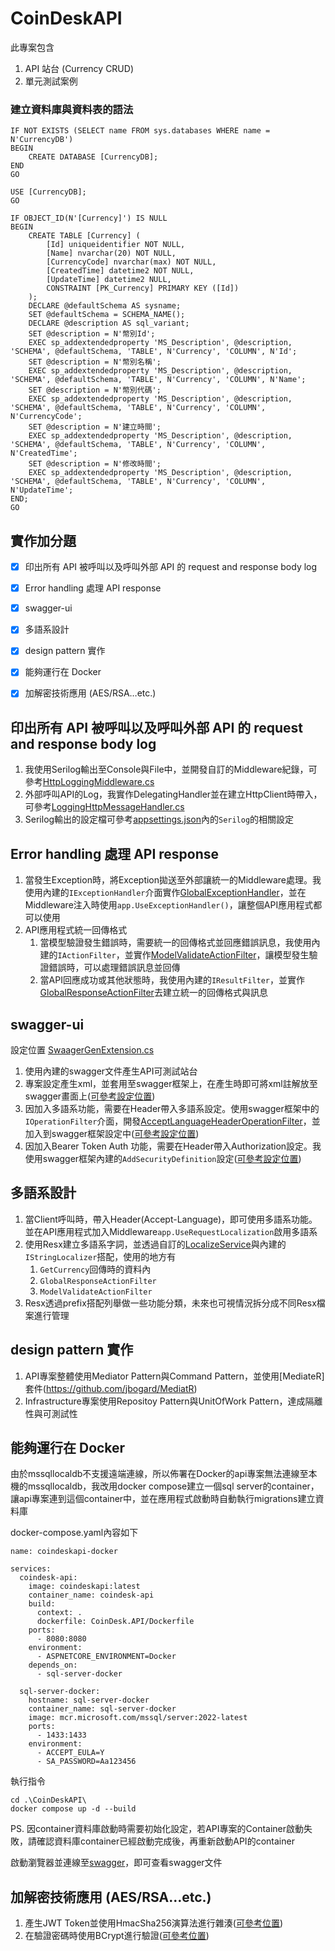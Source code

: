 # CoinDeskAPI
此專案包含
1. API 站台 (Currency CRUD)
2. 單元測試案例
  

### 建立資料庫與資料表的語法
```
IF NOT EXISTS (SELECT name FROM sys.databases WHERE name = N'CurrencyDB')
BEGIN
    CREATE DATABASE [CurrencyDB];
END
GO

USE [CurrencyDB];
GO

IF OBJECT_ID(N'[Currency]') IS NULL
BEGIN
    CREATE TABLE [Currency] (
        [Id] uniqueidentifier NOT NULL,
        [Name] nvarchar(20) NOT NULL,
        [CurrencyCode] nvarchar(max) NOT NULL,
        [CreatedTime] datetime2 NOT NULL,
        [UpdateTime] datetime2 NULL,
        CONSTRAINT [PK_Currency] PRIMARY KEY ([Id])
    );
    DECLARE @defaultSchema AS sysname;
    SET @defaultSchema = SCHEMA_NAME();
    DECLARE @description AS sql_variant;
    SET @description = N'幣別Id';
    EXEC sp_addextendedproperty 'MS_Description', @description, 'SCHEMA', @defaultSchema, 'TABLE', N'Currency', 'COLUMN', N'Id';
    SET @description = N'幣別名稱';
    EXEC sp_addextendedproperty 'MS_Description', @description, 'SCHEMA', @defaultSchema, 'TABLE', N'Currency', 'COLUMN', N'Name';
    SET @description = N'幣別代碼';
    EXEC sp_addextendedproperty 'MS_Description', @description, 'SCHEMA', @defaultSchema, 'TABLE', N'Currency', 'COLUMN', N'CurrencyCode';        
    SET @description = N'建立時間';
    EXEC sp_addextendedproperty 'MS_Description', @description, 'SCHEMA', @defaultSchema, 'TABLE', N'Currency', 'COLUMN', N'CreatedTime';
    SET @description = N'修改時間';
    EXEC sp_addextendedproperty 'MS_Description', @description, 'SCHEMA', @defaultSchema, 'TABLE', N'Currency', 'COLUMN', N'UpdateTime';
END;
GO
```


## 實作加分題
- [x] 印出所有 API 被呼叫以及呼叫外部 API 的 request and response body log
- [x] Error handling 處理 API response
- [x] swagger-ui
- [x] 多語系設計
- [x] design pattern 實作
- [x] 能夠運行在 Docker
- [x] 加解密技術應用 (AES/RSA…etc.)


## 印出所有 API 被呼叫以及呼叫外部 API 的 request and response body log
1. 我使用Serilog輸出至Console與File中，並開發自訂的Middleware紀錄，可參考[HttpLoggingMiddleware.cs](https://github.com/BryanYu/CoinDeskAPI/blob/master/CoinDeskAPI/CoinDesk.API/Middleware/HttpLoggingMiddleware.cs)
2. 外部呼叫API的Log，我實作DelegatingHandler並在建立HttpClient時帶入，可參考[LoggingHttpMessageHandler.cs](https://github.com/BryanYu/CoinDeskAPI/blob/master/CoinDeskAPI/CoinDesk.API/Handler/LoggingHttpMessageHandler.cs)
3. Serilog輸出的設定檔可參考[appsettings.json](https://github.com/BryanYu/CoinDeskAPI/blob/master/CoinDeskAPI/CoinDesk.API/appsettings.json)內的`Serilog`的相關設定


## Error handling 處理 API response
1. 當發生Exception時，將Exception拋送至外部讓統一的Middleware處理。我使用內建的`IExceptionHandler`介面實作[GlobalExceptionHandler](https://github.com/BryanYu/CoinDeskAPI/blob/master/CoinDeskAPI/CoinDesk.API/Handler/GlobalExceptionHandler.cs)，並在Middleware注入時使用`app.UseExceptionHandler()`，讓整個API應用程式都可以使用
2. API應用程式統一回傳格式
   1. 當模型驗證發生錯誤時，需要統一的回傳格式並回應錯誤訊息，我使用內建的`IActionFilter`，並實作[ModelValidateActionFilter](https://github.com/BryanYu/CoinDeskAPI/blob/master/CoinDeskAPI/CoinDesk.API/ActionFilter/ModelValidateActionFilter.cs)，讓模型發生驗證錯誤時，可以處理錯誤訊息並回傳
   2. 當API回應成功或其他狀態時，我使用內建的`IResultFilter`，並實作[GlobalResponseActionFilter](https://github.com/BryanYu/CoinDeskAPI/blob/master/CoinDeskAPI/CoinDesk.API/ActionFilter/GlobalResponseActionFilter.cs)去建立統一的回傳格式與訊息

## swagger-ui
設定位置 [SwaagerGenExtension.cs](https://github.com/BryanYu/CoinDeskAPI/blob/master/CoinDeskAPI/CoinDesk.API/Extension/SwaagerGenExtension.cs)
1. 使用內建的swagger文件產生API可測試站台
2. 專案設定產生xml，並套用至swagger框架上，在產生時即可將xml註解放至swagger畫面上([可參考設定位置](https://github.com/BryanYu/CoinDeskAPI/blob/master/CoinDeskAPI/CoinDesk.API/Extension/SwaagerGenExtension.cs#L14))
3. 因加入多語系功能，需要在Header帶入多語系設定。使用swagger框架中的`IOperationFilter`介面，開發[AcceptLanguageHeaderOperationFilter](https://github.com/BryanYu/CoinDeskAPI/blob/65390671e02946fc73a4cbbab499695ade15309a/CoinDeskAPI/CoinDesk.API/OptionFilter/AcceptLanguageOptionFilter.cs)，並加入到swagger框架設定中([可參考設定位置](https://github.com/BryanYu/CoinDeskAPI/blob/65390671e02946fc73a4cbbab499695ade15309a/CoinDeskAPI/CoinDesk.API/OptionFilter/AcceptLanguageOptionFilter.cs#L6))
4. 因加入Bearer Token Auth 功能，需要在Header帶入Authorization設定。我使用swagger框架內建的`AddSecurityDefinition`設定([可參考設定位置](https://github.com/BryanYu/CoinDeskAPI/blob/master/CoinDeskAPI/CoinDesk.API/Extension/SwaagerGenExtension.cs#L19))


## 多語系設計
1. 當Client呼叫時，帶入Header(Accept-Language)，即可使用多語系功能。並在API應用程式加入Middleware`app.UseRequestLocalization`啟用多語系
2. 使用Resx建立多語系字詞，並透過自訂的[LocalizeService](https://github.com/BryanYu/CoinDeskAPI/blob/master/CoinDeskAPI/CodeDesk.Service/Implements/LocalizeService.cs)與內建的`IStringLocalizer`搭配，使用的地方有
   1. `GetCurrency`回傳時的資料內
   2. `GlobalResponseActionFilter`
   3. `ModelValidateActionFilter`
3. Resx透過prefix搭配列舉做一些功能分類，未來也可視情況拆分成不同Resx檔案進行管理
   
## design pattern 實作
1. API專案整體使用Mediator Pattern與Command Pattern，並使用[MediateR]套件(https://github.com/jbogard/MediatR)
2. Infrastructure專案使用Repositoy Pattern與UnitOfWork Pattern，達成隔離性與可測試性
  
## 能夠運行在 Docker

由於mssqllocaldb不支援遠端連線，所以佈署在Docker的api專案無法連線至本機的mssqllocaldb，我改用docker compose建立一個sql server的container，讓api專案連到這個container中，並在應用程式啟動時自動執行migrations建立資料庫


docker-compose.yaml內容如下
```
name: coindeskapi-docker

services:
  coindesk-api:
    image: coindeskapi:latest
    container_name: coindesk-api
    build:
      context: .
      dockerfile: CoinDesk.API/Dockerfile
    ports:
      - 8080:8080
    environment:
      - ASPNETCORE_ENVIRONMENT=Docker
    depends_on:
      - sql-server-docker

  sql-server-docker:
    hostname: sql-server-docker
    container_name: sql-server-docker
    image: mcr.microsoft.com/mssql/server:2022-latest
    ports:
      - 1433:1433
    environment:
      - ACCEPT_EULA=Y
      - SA_PASSWORD=Aa123456
```

執行指令
```
cd .\CoinDeskAPI\
docker compose up -d --build
```

PS. 因container資料庫啟動時需要初始化設定，若API專案的Container啟動失敗，請確認資料庫container已經啟動完成後，再重新啟動API的container

啟動瀏覽器並連線至[swagger](http://localhost:8080/swagger/index.html)，即可查看swagger文件

## 加解密技術應用 (AES/RSA…etc.)
1. 產生JWT Token並使用HmacSha256演算法進行雜湊([可參考位置](https://github.com/BryanYu/CoinDeskAPI/blob/master/CoinDeskAPI/CoinDesk.Utility/JwtTokenGenerator.cs))
2. 在驗證密碼時使用BCrypt進行驗證([可參考位置](https://github.com/BryanYu/CoinDeskAPI/blob/master/CoinDeskAPI/CoinDesk.Domain/CommandHandler/GenerateTokenCommandHandler.cs))